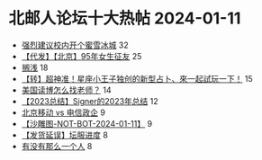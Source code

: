 # 北邮人论坛十大热帖 2024-01-11

- [强烈建议校内开个蜜雪冰城](https://bbs.byr.cn/article/Food/525585) 32
- [【代发】【北京】95年女生征友](https://bbs.byr.cn/article/Friends/2049585) 25
- [搁浅](https://bbs.byr.cn/article/Photo/277225) 18
- [【转】超神准！星座小王子独创的新型占卜、來一起試玩一下！](https://bbs.byr.cn/article/Constellations/326533) 15
- [美国读博怎么找老师？](https://bbs.byr.cn/article/Talking/6409133) 14
- [【2023总结】Signer的2023年总结](https://bbs.byr.cn/article/WorkLife/1208365) 12
- [北京移动 vs 电信政企](https://bbs.byr.cn/article/Job/2205432) 9
- [【沙雕图-NOT-BOT-2024-01-11】](https://bbs.byr.cn/article/Picture/3357102) 9
- [【发货延误】坛服进度](https://bbs.byr.cn/article/Tshirt/91284) 8
- [有没有那么一个人](https://bbs.byr.cn/article/Feeling/3196825) 8


